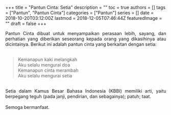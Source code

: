 +++
title = "Pantun Cinta: Setia"
description = ""
toc = true
authors = []
tags = ["Pantun", "Pantun Cinta"]
categories = ["Pantun"]
series = []
date = 2018-10-20T03:12:00Z
lastmod = 2018-12-05T07:46:44Z
featuredImage = ""
draft = false
+++

<div style="text-align: justify;">Pantun Cinta dibuat untuk menyampaikan perasaan lebih, sayang, dan perhatian yang diberikan seseorang kepada orang yang dikasihinya atau dicintainya. Berikut ini adalah pantun cinta yang berkaitan dengan setia:<br /><br />
<blockquote class="tr_bq">Kemanapun kaki melangkah<br />Aku selalu mengurai doa<br />Kemanapun cinta merambah<br />Aku selalu mengurai setia</blockquote><br />
Setia dalam Kamus Besar Bahasa Indonesia (KBBI) memiliki arti, yaitu berpegang teguh (pada janji, pendirian, dan sebagainya); patuh; taat.<br /><br />
Semoga bermanfaat.</div>
